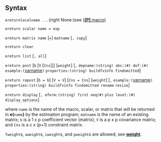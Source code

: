 ## Syntax

`ereturnlocalname ...`{right None:(see
}[<strong>[P]</strong> macro](http://www.stata.com/help.cgi?macro))

`ereturn scalar name = exp`

`ereturn matrix name` \[`=`\] `matname` \[`, copy`\]

`ereturn clear`

`ereturn list` \[`, all`\]

`ereturn post` \[`b` \[`V` \[`Cns`\]\]\] \[`weight`\] \[`,`
`depname:(string) obs:(#) dof:(#)`
`esample:(`[varname](http://www.stata.com/help.cgi?varname)`)`
`properties:(string) buildfvinfo findomitted`\]

`ereturn repost` \[`b = b`\] \[`V = V`\] \[`Cns = Cns`\]
\[`weight`\] \[`,`
`esample:(`[varname](http://www.stata.com/help.cgi?varname)`)`
`properties:(string) buildfvinfo findomitted rename`
`resize`\]

`ereturn display` \[`, eform:(string) first neq(#)`
`plus level:(#) display_options`\]

where `name` is the name of the macro, scalar, or matrix that will be
returned in **e(**`name`**)** by the estimation program; `matname` is
the name of an existing matrix; `b` is a 1 x p coefficient vector
(matrix); `V` is a p x p covariance matrix; and `Cns` is a c x (p+1)
constraint matrix.

`fweight`s, `aweight`s, `iweight`s, and `pweight`s are allowed; see
[<strong>weight</strong>](http://www.stata.com/help.cgi?weight).
